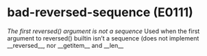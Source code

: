 # bad-reversed-sequence (E0111)

*The first reversed() argument is not a sequence* Used when the first
argument to reversed() builtin isn’t a sequence (does not implement
\_\_reversed\_\_, nor \_\_getitem\_\_ and \_\_len\_\_
